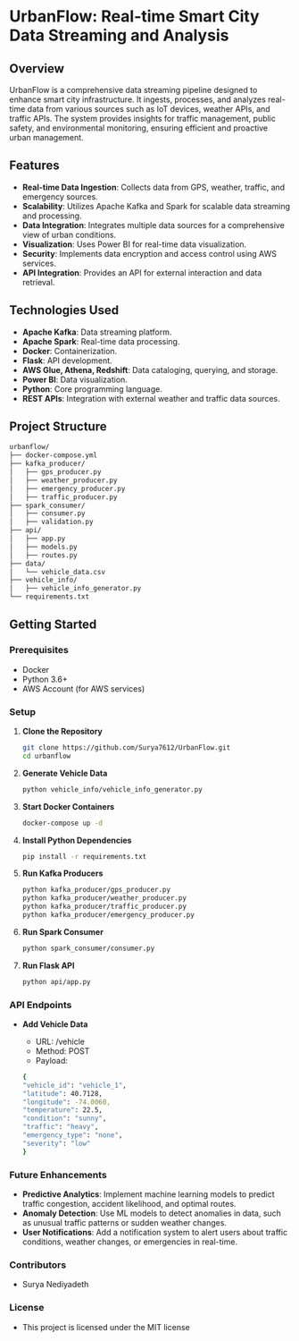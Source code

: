 # UrbanFlow: Real-time Smart City Data Streaming and Analysis

## Overview
UrbanFlow is a comprehensive data streaming pipeline designed to enhance smart city infrastructure. It ingests, processes, and analyzes real-time data from various sources such as IoT devices, weather APIs, and traffic APIs. The system provides insights for traffic management, public safety, and environmental monitoring, ensuring efficient and proactive urban management.

## Features
- **Real-time Data Ingestion**: Collects data from GPS, weather, traffic, and emergency sources.
- **Scalability**: Utilizes Apache Kafka and Spark for scalable data streaming and processing.
- **Data Integration**: Integrates multiple data sources for a comprehensive view of urban conditions.
- **Visualization**: Uses Power BI for real-time data visualization.
- **Security**: Implements data encryption and access control using AWS services.
- **API Integration**: Provides an API for external interaction and data retrieval.

## Technologies Used
- **Apache Kafka**: Data streaming platform.
- **Apache Spark**: Real-time data processing.
- **Docker**: Containerization.
- **Flask**: API development.
- **AWS Glue, Athena, Redshift**: Data cataloging, querying, and storage.
- **Power BI**: Data visualization.
- **Python**: Core programming language.
- **REST APIs**: Integration with external weather and traffic data sources.

## Project Structure
```bash
urbanflow/
├── docker-compose.yml
├── kafka_producer/
│   ├── gps_producer.py
│   ├── weather_producer.py
│   ├── emergency_producer.py
│   ├── traffic_producer.py
├── spark_consumer/
│   ├── consumer.py
│   ├── validation.py
├── api/
│   ├── app.py
│   ├── models.py
│   ├── routes.py
├── data/
│   └── vehicle_data.csv
├── vehicle_info/
│   ├── vehicle_info_generator.py
└── requirements.txt
```

## Getting Started

### Prerequisites
- Docker
- Python 3.6+
- AWS Account (for AWS services)

### Setup

1. **Clone the Repository**
   ```bash
   git clone https://github.com/Surya7612/UrbanFlow.git
   cd urbanflow
   ```
2. **Generate Vehicle Data**
    ```bash
    python vehicle_info/vehicle_info_generator.py
    ```
3. **Start Docker Containers**
    ```bash
    docker-compose up -d
    ```
4. **Install Python Dependencies**
    ```bash
    pip install -r requirements.txt
    ```
5. **Run Kafka Producers**
    ```bash
    python kafka_producer/gps_producer.py
    python kafka_producer/weather_producer.py
    python kafka_producer/traffic_producer.py
    python kafka_producer/emergency_producer.py
    ```
6. **Run Spark Consumer**
    ```bash
    python spark_consumer/consumer.py
    ```
7. **Run Flask API**
    ```bash
    python api/app.py
    ```

### API Endpoints

- **Add Vehicle Data**

    - URL: /vehicle
    - Method: POST
    - Payload:
    ```bash
    {
    "vehicle_id": "vehicle_1",
    "latitude": 40.7128,
    "longitude": -74.0060,
    "temperature": 22.5,
    "condition": "sunny",
    "traffic": "heavy",
    "emergency_type": "none",
    "severity": "low"
    }
    ```
### Future Enhancements
- **Predictive Analytics**: Implement machine learning models to predict traffic congestion, accident likelihood, and optimal routes.
- **Anomaly Detection**: Use ML models to detect anomalies in data, such as unusual traffic patterns or sudden weather changes.
- **User Notifications**: Add a notification system to alert users about traffic conditions, weather changes, or emergencies in real-time.

### Contributors
- Surya Nediyadeth

### License
- This project is licensed under the MIT license